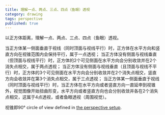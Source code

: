 ```yaml
---
title: 理解一点、两点、三点、四点（鱼眼）透视
category: drawing
tags: perspective
published: true
---
```

以正方体距离，理解一点、两点、三点、四点（鱼眼）透视。

当正方体某一侧面垂直于视线（同时顶面与视线平行）时，正方体在水平方向和竖直方向在视锥范围内会保持平行，属于一点透视；
当正方体没有侧面与视线垂直（但顶面与视线平行）时，正方体的2个可见侧面在水平方向会分别收敛并在2个消失点相交，属于两点透视；
当正方体没有侧面与视线垂直（且顶面与视线不平行）时，正方体的3个可见侧面在水平方向会分别收敛并在2个消失点相交，竖直方向会收敛并在第3个消失点相交，属于三点透视；
当正方体某一侧面垂直于视线（同时顶面与视线平行）时，当正方体在水平方向或者竖直方向一直延申到视锥外，视觉图像开始扭曲形变，水平方向或者竖直方向也会分别收敛并各在2个消失点相交，这属于4点透视，或者鱼眼透视（周围视觉）。


视锥即90° circle of view defined in [the perspective setup](https://handprint.com/HP/WCL/perspect1.html#setup).